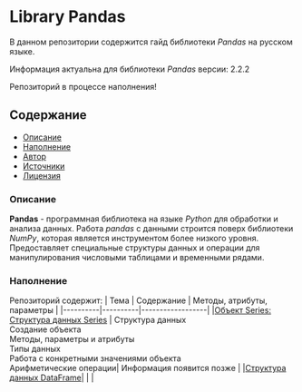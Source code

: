 # Library Pandas
В данном репозитории содержится гайд библиотеки *Pandas* на русском языке.

Информация актуальна для библиотеки *Pandas* версии: 2.2.2

Репозиторий в процессе наполнения!

## Содержание
- [Описание](#описание)
- [Наполнение](#наполнение)
- [Автор](#автор)
- [Источники](#источники)
- [Лицензия](#лицензия)

### Описание
**Pandas** - программная библиотека на языке *Python* для обработки и анализа данных. Работа *pandas* с данными строится поверх библиотеки *NumPy*, которая является инструментом более низкого уровня. Предоставляет специальные структуры данных и операции для манипулирования числовыми таблицами и временными рядами.

### Наполнение
Репозиторий содержит:
| Тема | Содержание | Методы, атрибуты, параметры |
|----------|----------|------------------|
|[Объект Series: Структура данных Series](https://github.com/m-ardat/Library_Pandas/blob/main/%D0%9E%D0%B1%D1%8A%D0%B5%D0%BA%D1%82%20Series%20%20%D0%B8%20%D0%B5%D0%B3%D0%BE%20%D0%A1%D1%82%D1%80%D1%83%D0%BA%D1%82%D1%83%D1%80%D0%B0%20%D0%B4%D0%B0%D0%BD%D0%BD%D1%8B%D1%85.ipynb) | Структура данных <br> Создание объекта <br> Методы, параметры и атрибуты <br> Типы данных <br> Работа с конкретными значениями объекта <br> Арифметические операции| Информация появится позже |
|[Структура данных DataFrame](https://github.com/m-ardat/Library_Pandas/blob/main/%D0%A1%D1%82%D1%80%D1%83%D0%BA%D1%82%D1%83%D1%80%D0%B0%20%D0%B4%D0%B0%D0%BD%D0%BD%D1%8B%D1%85%20DataFrame.ipynb)| | |


